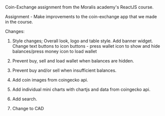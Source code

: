 Coin-Exchange assignment from the Moralis academy's ReactJS course.

Assignment - Make improvements to the coin-exchange app that we made in the course.

Changes:

1. Style changes; 
   Overall look, logo and table style.
   Add banner widget.
   Change text buttons to icon buttons - press wallet icon to show and hide balances/press money icon to load wallet

2. Prevent buy, sell and load wallet when balances are hidden.

3. Prevent buy and/or sell when insufficient balances.

4. Add coin images from coingecko api.

5. Add individual mini charts with chartjs and data from coingecko api.

6. Add search.

7. Change to CAD
